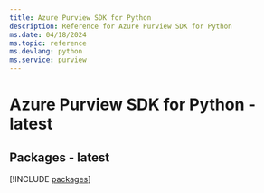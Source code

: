 ```yaml
---
title: Azure Purview SDK for Python
description: Reference for Azure Purview SDK for Python
ms.date: 04/18/2024
ms.topic: reference
ms.devlang: python
ms.service: purview
---
```

# Azure Purview SDK for Python - latest
## Packages - latest
[!INCLUDE [packages](purview-index.md)]